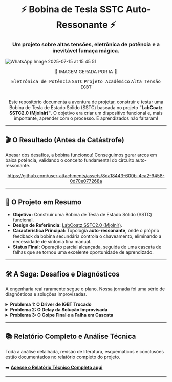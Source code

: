 <div align="center">
  <h1>⚡ Bobina de Tesla SSTC Auto-Ressonante ⚡</h1>
  <h3>Um projeto sobre altas tensões, eletrônica de potência e a inevitável fumaça mágica.</h3>
</div>

![WhatsApp Image 2025-07-15 at 15 45 51](https://github.com/user-attachments/assets/64fe321e-3e05-499b-8fcf-7dbae68f992a)
<div align="center">
  <p>🤖 IMAGEM GERADA POR IA 🤖</p>
</div>

<div align="center">
  <kbd>Eletrônica de Potência</kbd>
  <kbd>SSTC</kbd>
  <kbd>Projeto Acadêmico</kbd>
  <kbd>Alta Tensão</kbd>
  <kbd>IGBT</kbd>
</div>

<br>

<div align="center">
  <p>Este repositório documenta a aventura de projetar, construir e testar uma Bobina de Tesla de Estado Sólido (SSTC) baseada no projeto <b>"LabCoatz SSTC2.0 (Mjolnir)"</b>. O objetivo era criar um dispositivo funcional e, mais importante, aprender com o processo. E aprendizados não faltaram!</p>
</div>

---

## 🎬 O Resultado (Antes da Catástrofe)
Apesar dos desafios, a bobina funcionou! Conseguimos gerar arcos em baixa potência, validando o conceito fundamental do circuito auto-ressonante.

<div align="center">

https://github.com/user-attachments/assets/8da18443-600b-4ca2-9458-0d70e077268a

</div>

---

## 🎯 O Projeto em Resumo

* **Objetivo:** Construir uma Bobina de Tesla de Estado Sólido (SSTC) funcional.
* **Design de Referência:** [LabCoatz SSTC2.0 (Mjolnir)](https://www.instructables.com/Building-the-Ultimate-Solid-State-Tesla-Coil-MUSIC/).
* **Característica Principal:** Topologia **auto-ressonante**, onde o próprio feedback da bobina secundária controla o chaveamento, eliminando a necessidade de sintonia fina manual.
* **Status Final:** Operação parcial alcançada, seguida de uma cascata de falhas que se tornou uma excelente oportunidade de aprendizado.

---

## 🛠️ A Saga: Desafios e Diagnósticos
A engenharia real raramente segue o plano. Nossa jornada foi uma série de diagnósticos e soluções improvisadas.

<details>
<summary><strong>Problema 1: O Driver de IGBT Trocado</strong></summary>

- **O que aconteceu?** Compramos o CI driver `UCC27524` por engano, em vez do `UCC27425`. A diferença? O nosso CI tinha duas saídas iguais, enquanto o projeto exigia uma saída invertida da outra.
- **Consequência:** A diferença de potencial no transformador de gate (GDT) era sempre zero, e os IGBTs não chaveavam.
- **Diagnóstico:** As imagens do osciloscópio confirmaram que ambos os sinais de saída estavam em fase.

  | Saída 1 do Driver | Saída 2 do Driver |
  | :---: | :---: |
  | ![TEK0000](https://github.com/user-attachments/assets/b88411ab-c314-4f71-87cc-1b6a5fb81397) | ![TEK0001](https://github.com/user-attachments/assets/9357936c-9bb7-4fe2-a54b-4e049bcc59eb) |

</details>

<details>
<summary><strong>Problema 2: O Delay da Solução Improvisada</strong></summary>

- **O que fizemos?** Para inverter um dos sinais, fizemos um "jumper" pegando o sinal de um ponto anterior do circuito (após uma única porta inversora do 74HC14).
- **Consequência:** Funcionou, mas criou um **atraso de propagação (~83 ns)** entre os dois sinais, pois um passava por mais portas lógicas que o outro. Em alta frequência, isso causou perda de potência e estresse nos componentes.
- **Diagnóstico:** O osciloscópio mostrou claramente a defasagem entre os sinais de acionamento.

  <div align="center">
    <img src="https://github.com/user-attachments/assets/9221af4a-b3bb-411a-98b9-fda863bf625a" alt="Atraso de Propagação" width="600"/>
  </div>

</details>

<details>
<summary><strong>Problema 3: O Golpe Final e a Falha em Cascata</strong></summary>

- **O que aconteceu?** Mesmo com os problemas, testamos a bobina com tensão reduzida. Ela funcionou, mas descobrimos que o **enrolamento secundário estava fisicamente danificado**.
- **Consequência:** Os fios rompidos causaram curtos-circuitos internos (arcos entre as espiras), gerando surtos de corrente que o circuito de controle não suportou.
- **Resultado Final:** Queima de **4 drivers, 3 IGBTs e 1 regulador de tensão**. Um final explosivo para uma grande jornada de aprendizado.
  
</details>

---

## 📚 Relatório Completo e Análise Técnica

Toda a análise detalhada, revisão de literatura, esquemáticos e conclusões estão documentados no relatório completo do projeto.

➡️ **[Acesse o Relatório Técnico Completo aqui](./Entrega%20final.md)**

---
